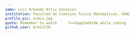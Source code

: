 ```yaml
---
name: Luis Armando Ortiz Gonzalez
institution: Facultad de Ciencias Fisico Matematicas, UANL
profile_pic: armin.jpg
quote: Remember to watch     ?v=5qap5aO4i9A while coding 
github_user: Armin716
---
```

